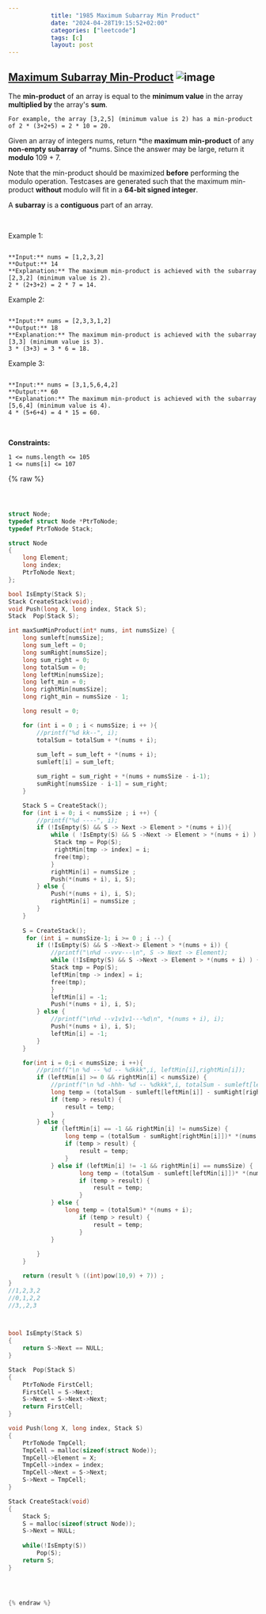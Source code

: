 ```yaml
---
            title: "1985 Maximum Subarray Min Product"
            date: "2024-04-28T19:15:52+02:00"
            categories: ["leetcode"]
            tags: [c]
            layout: post
---
```

            
## [Maximum Subarray Min-Product](https://leetcode.com/problems/maximum-subarray-min-product) ![image](https://img.shields.io/badge/Difficulty-Medium-orange)

The **min-product** of an array is equal to the **minimum value** in the array **multiplied by** the array's **sum**.

	For example, the array [3,2,5] (minimum value is 2) has a min-product of 2 * (3+2+5) = 2 * 10 = 20.

Given an array of integers nums, return *the **maximum min-product** of any **non-empty subarray** of *nums. Since the answer may be large, return it **modulo** 109 + 7.

Note that the min-product should be maximized **before** performing the modulo operation. Testcases are generated such that the maximum min-product **without** modulo will fit in a **64-bit signed integer**.

A **subarray** is a **contiguous** part of an array.

 

Example 1:

```

**Input:** nums = [1,2,3,2]
**Output:** 14
**Explanation:** The maximum min-product is achieved with the subarray [2,3,2] (minimum value is 2).
2 * (2+3+2) = 2 * 7 = 14.

```

Example 2:

```

**Input:** nums = [2,3,3,1,2]
**Output:** 18
**Explanation:** The maximum min-product is achieved with the subarray [3,3] (minimum value is 3).
3 * (3+3) = 3 * 6 = 18.

```

Example 3:

```

**Input:** nums = [3,1,5,6,4,2]
**Output:** 60
**Explanation:** The maximum min-product is achieved with the subarray [5,6,4] (minimum value is 4).
4 * (5+6+4) = 4 * 15 = 60.

```

 

**Constraints:**

	1 <= nums.length <= 105
	1 <= nums[i] <= 107

{% raw %}


```c



struct Node;
typedef struct Node *PtrToNode;
typedef PtrToNode Stack;

struct Node
{
    long Element;
    long index;
    PtrToNode Next;
};

bool IsEmpty(Stack S);
Stack CreateStack(void);
void Push(long X, long index, Stack S);
Stack  Pop(Stack S);

int maxSumMinProduct(int* nums, int numsSize) {
    long sumleft[numsSize];
    long sum_left = 0;
    long sumRight[numsSize];
    long sum_right = 0;
    long totalSum = 0;
    long leftMin[numsSize];
    long left_min = 0;
    long rightMin[numsSize];
    long right_min = numsSize - 1;

    long result = 0;

    for (int i = 0 ; i < numsSize; i ++ ){
        //printf("%d kk--", i);
        totalSum = totalSum + *(nums + i);
        
        sum_left = sum_left + *(nums + i);
        sumleft[i] = sum_left;

        sum_right = sum_right + *(nums + numsSize - i-1);
        sumRight[numsSize - i-1] = sum_right;
    }

    Stack S = CreateStack();
    for (int i = 0; i < numsSize ; i ++) {
        //printf("%d ----", i);
        if (!IsEmpty(S) && S -> Next -> Element > *(nums + i)){
            while ( !IsEmpty(S) && S ->Next -> Element > *(nums + i) ) {
             Stack tmp = Pop(S);
             rightMin[tmp -> index] = i;
             free(tmp);
            }
            rightMin[i] = numsSize ;
            Push(*(nums + i), i, S);
        } else {
            Push(*(nums + i), i, S);
            rightMin[i] = numsSize ;
        }
    }
     
    S = CreateStack();
     for (int i = numsSize-1; i >= 0 ; i --) {
        if (!IsEmpty(S) && S ->Next-> Element > *(nums + i)) {
            //printf("\n%d --vvv---\n", S -> Next -> Element);
            while (!IsEmpty(S) && S ->Next -> Element > *(nums + i) ) {
            Stack tmp = Pop(S);
            leftMin[tmp -> index] = i;
            free(tmp);
            }
            leftMin[i] = -1;
            Push(*(nums + i), i, S);
        } else {
            //printf("\n%d --v1v1v1---%d\n", *(nums + i), i);
            Push(*(nums + i), i, S);
            leftMin[i] = -1;
        }        
    }

    for(int i = 0;i < numsSize; i ++){
        //printf("\n %d -- %d -- %dkkk",i, leftMin[i],rightMin[i]);
        if (leftMin[i] >= 0 && rightMin[i] < numsSize) {
            //printf("\n %d -hhh- %d -- %dkkk",i, totalSum - sumleft[leftMin[i]] - sumRight[rightMin[i]],rightMin[i]);
            long temp = (totalSum - sumleft[leftMin[i]] - sumRight[rightMin[i]])* *(nums + i);
            if (temp > result) {
                result = temp;
            }
        } else {
            if (leftMin[i] == -1 && rightMin[i] != numsSize) {
                long temp = (totalSum - sumRight[rightMin[i]])* *(nums + i);
                if (temp > result) {
                    result = temp;
                }
            } else if (leftMin[i] != -1 && rightMin[i] == numsSize) {
                    long temp = (totalSum - sumleft[leftMin[i]])* *(nums + i);
                    if (temp > result) {
                        result = temp;
                    }
            } else {
                long temp = (totalSum)* *(nums + i);
                    if (temp > result) {
                        result = temp;
                    }
            }
            
        }
    }

    return (result % ((int)pow(10,9) + 7)) ; 
}
//1,2,3,2
//0,1,2,2
//3,,2,3



bool IsEmpty(Stack S)
{
    return S->Next == NULL;
}

Stack  Pop(Stack S)
{
    PtrToNode FirstCell;
    FirstCell = S->Next;
    S->Next = S->Next->Next;
    return FirstCell;
}

void Push(long X, long index, Stack S)
{
    PtrToNode TmpCell;
    TmpCell = malloc(sizeof(struct Node));
    TmpCell->Element = X;
    TmpCell->index = index;
    TmpCell->Next = S->Next;
    S->Next = TmpCell;
}

Stack CreateStack(void)
{
    Stack S;
    S = malloc(sizeof(struct Node));
    S->Next = NULL;
   
    while(!IsEmpty(S))
        Pop(S);
    return S;
}




{% endraw %}
```
